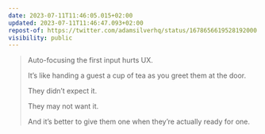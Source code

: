 ```yaml
---
date: 2023-07-11T11:46:05.015+02:00
updated: 2023-07-11T11:46:47.093+02:00
repost-of: https://twitter.com/adamsilverhq/status/1678656619528192000
visibility: public
---
```

> Auto-focusing the first input hurts UX.
> 
> It’s like handing a guest a cup of tea as you greet them at the door.
> 
> They didn’t expect it.
> 
> They may not want it.
> 
> And it’s better to give them one when they’re actually ready for one.
